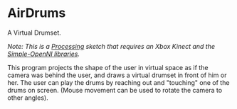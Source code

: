AirDrums
========

A Virtual Drumset.

*Note: This is a [Processing](http://processing.org/) sketch that requires an Xbox Kinect and the [Simple-OpenNI libraries](http://code.google.com/p/simple-openni/).*

This program projects the shape of the user in virtual space as if the camera was behind the user, and draws a virtual drumset in front of him or her.
The user can play the drums by reaching out and "touching" one of the drums on screen. (Mouse movement can be used to rotate the camera to other angles).
